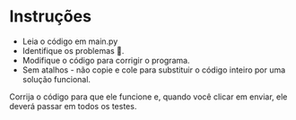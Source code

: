 # Instruções

- Leia o código em main.py
- Identifique os problemas 🐞.
- Modifique o código para corrigir o programa.
- Sem atalhos - não copie e cole para substituir o código inteiro por uma solução funcional.

Corrija o código para que ele funcione e, quando você clicar em enviar, ele deverá passar em todos os testes.
